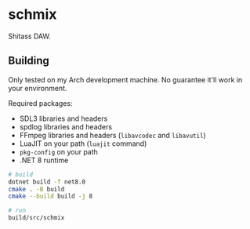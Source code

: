 # schmix

Shitass DAW.

## Building

Only tested on my Arch development machine. No guarantee it'll work in your environment.

Required packages:
- SDL3 libraries and headers
- spdlog libraries and headers
- FFmpeg libraries and headers (`libavcodec` and `libavutil`)
- LuaJIT on your path (`luajit` command)
- `pkg-config` on your path
- .NET 8 runtime

```bash
# build
dotnet build -f net8.0
cmake . -B build
cmake --build build -j 8

# run
build/src/schmix
```
